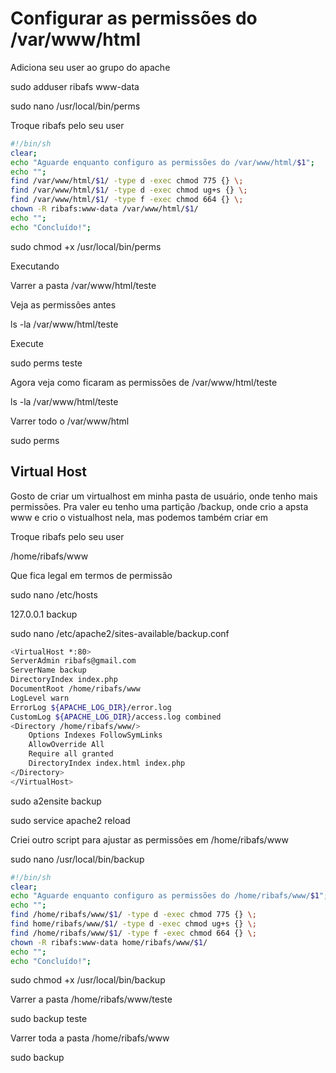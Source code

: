 # Configurar as permissões do /var/www/html

Adiciona seu user ao grupo do apache

sudo adduser ribafs www-data

sudo nano /usr/local/bin/perms

Troque ribafs pelo seu user

```bash
#!/bin/sh
clear;
echo "Aguarde enquanto configuro as permissões do /var/www/html/$1";
echo "";
find /var/www/html/$1/ -type d -exec chmod 775 {} \;
find /var/www/html/$1/ -type d -exec chmod ug+s {} \;
find /var/www/html/$1/ -type f -exec chmod 664 {} \;
chown -R ribafs:www-data /var/www/html/$1/
echo "";
echo "Concluído!";
```
sudo chmod +x /usr/local/bin/perms

Executando

Varrer a pasta /var/www/html/teste

Veja as permissões antes

ls -la /var/www/html/teste

Execute

sudo perms teste

Agora veja como ficaram as permissões de /var/www/html/teste

ls -la /var/www/html/teste

Varrer todo o /var/www/html

sudo perms


## Virtual Host

Gosto de criar um virtualhost em minha pasta de usuário, onde tenho mais permissões. Pra valer eu tenho uma partição /backup, onde crio a apsta www e crio o vistualhost nela, mas podemos também criar em

Troque ribafs pelo seu user

/home/ribafs/www

Que fica legal em termos de permissão

sudo nano /etc/hosts

127.0.0.1	backup

sudo nano /etc/apache2/sites-available/backup.conf
```bash
<VirtualHost *:80>
ServerAdmin ribafs@gmail.com
ServerName backup
DirectoryIndex index.php
DocumentRoot /home/ribafs/www
LogLevel warn
ErrorLog ${APACHE_LOG_DIR}/error.log
CustomLog ${APACHE_LOG_DIR}/access.log combined
<Directory /home/ribafs/www/>
    Options Indexes FollowSymLinks
    AllowOverride All
    Require all granted
    DirectoryIndex index.html index.php
</Directory>
</VirtualHost>
```
sudo a2ensite backup

sudo service apache2 reload

Criei outro script para ajustar as permissões em /home/ribafs/www

sudo nano /usr/local/bin/backup
```bash
#!/bin/sh
clear;
echo "Aguarde enquanto configuro as permissões do /home/ribafs/www/$1";
echo "";
find /home/ribafs/www/$1/ -type d -exec chmod 775 {} \;
find home/ribafs/www/$1/ -type d -exec chmod ug+s {} \;
find /home/ribafs/www/$1/ -type f -exec chmod 664 {} \;
chown -R ribafs:www-data home/ribafs/www/$1/
echo "";
echo "Concluído!";
```
sudo chmod +x /usr/local/bin/backup

Varrer a pasta /home/ribafs/www/teste

sudo backup teste

Varrer toda a pasta /home/ribafs/www

sudo backup

